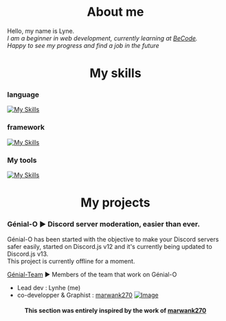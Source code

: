 <h1 align="center">About me </h1>

 Hello, my name is Lyne. <br/> 
<i>I am a beginner in web development, currently learning at [BeCode](https://becode.org). <br/> 
Happy to see my progress and find a job in the future</i>


<h1 align="center"> My skills </h1>
<h3> language </h2>

[![My Skills](https://skillicons.dev/icons?i=html,css,js,ts&perline=4)](https://skillicons.dev)

<h3> framework </h2>

[![My Skills](https://skillicons.dev/icons?i=nodejs,nuxt,vue,discordjs)](https://skillicons.dev)

<h3>My tools </h2>

[![My Skills](https://skillicons.dev/icons?i=webstorm,mongodb,obsidian)](https://skillicons.dev)

<h1 align="center"> My projects </h1>

 <h3> Génial-O ► Discord server moderation, easier than ever. </h3> 

Génial-O has been started with the objective to make your Discord servers safer easily, started on Discord.js v12 and it's currently being updated to Discord.js v13. \
This project is currently offline for a moment.

[Génial-Team](https://github.com/Genial-Team) ► Members of the team that work on Génial-O
* Lead dev : Lynhe (me)
* co-developper  & Graphist : [marwank270](https://github.com/marwank270)
  [![Image](https://i.goopics.net/4jweiz.png)](https://goopics.net/i/4jweiz)

<h4 align="center"> This section was entirely inspired by the work of <a href="https://github.com/marwank270">marwank270</a> </h4>
